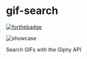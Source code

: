 # gif-search

[![forthebadge](https://forthebadge.com/images/badges/made-with-typescript.svg)](https://forthebadge.com)

![showcase](https://gif-search.dawichi.vercel.app/showcase.png)

Search GIFs with the Giphy API